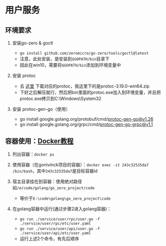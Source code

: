 # 用户服务

## 环境要求
1. 安装go-zero & goctl
   - `go install github.com/zeromicro/go-zero/tools/goctl@latest`
   - 注意，此处安装，是安装到`$GOPATH/bin`目录下
   - 因此在win10，需要将`$GOPATH/bin`添加到环境变量中

2. 安装 protoc
   - 去 [这里](https://github.com/google/protobuf/releases) 下载对应的protoc，我这里下的是protoc-3.19.0-win64.zip
   - 下好之后解压就行，然后把bin里面的protoc.exe加入到环境变量，并且把protoc.exe拷贝到C:\Windows\System32
 
3. 安装 protoc-gen-go（使用）
   - go install google.golang.org/protobuf/cmd/protoc-gen-go@v1.26
   - go install google.golang.org/grpc/cmd/protoc-gen-go-grpc@v1.1
   
## 容器使用：[Docker教程](https://www.runoob.com/docker/docker-container-usage.html)
1. 列出容器：`docker ps` 

2. 使用容器（在gonivinck项目的容器）：`docker exec -it 243c32535da7 /bin/bash`，其中`243c32535da7`是目标容器id

3. 宿主目录挂在到容器：使用绝对路径如`/e/code/golang/go_zero_project/code`
   - 等价于`E:\code\golang\go_zero_project\code`

4. 在golang容器中运行(通过步骤2进入golang容器)：
   - `go run ./service/user/rpc/user.go -f ./service/user/rpc/etc/user.yaml`
   - `go run ./service/user/api/user.go -f ./service/user/api/etc/user.yaml`
   - 运行上述2个命令，有先后顺序
